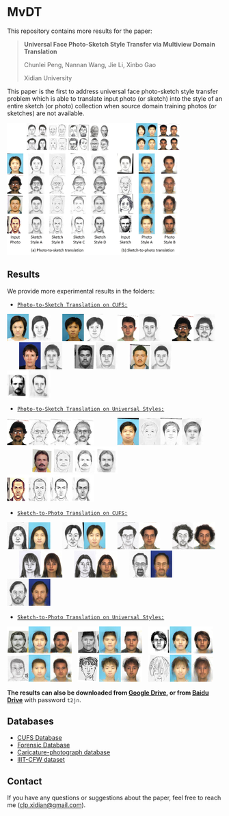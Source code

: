 # MvDT
This repository contains more results for the paper:

>**Universal Face Photo-Sketch Style Transfer via Multiview Domain Translation**
>
>Chunlei Peng, Nannan Wang, Jie Li, Xinbo Gao
>
>Xidian University

This paper is the first to address universal face photo-sketch style transfer problem which is able to translate input photo (or sketch) into the style of an entire sketch (or photo) collection when source domain
training photos (or sketches) are not available.

<img src="Figures/Figure1.jpg" width="80%">


## Results

We provide more experimental results in the folders:

- [`Photo-to-Sketch Translation on CUFS:`](Results/Photo-to-Sketch-CUFS/)

<img src="Results/Photo-to-Sketch-CUFS/Results/10.jpg" width="20%">&emsp;&emsp;<img src="Results/Photo-to-Sketch-CUFS/Results/69.jpg" width="20%">&emsp;&emsp;<img src="Results/Photo-to-Sketch-CUFS/Results/83.jpg" width="20%">&emsp;&emsp;<img src="Results/Photo-to-Sketch-CUFS/Results/95.jpg" width="20%">&emsp;&emsp;<img src="Results/Photo-to-Sketch-CUFS/Results/194.jpg" width="20%">&emsp;&emsp;<img src="Results/Photo-to-Sketch-CUFS/Results/298.jpg" width="20%">&emsp;&emsp;<img src="Results/Photo-to-Sketch-CUFS/Results/270.jpg" width="20%">&emsp;&emsp;<img src="Results/Photo-to-Sketch-CUFS/Results/315.jpg" width="20%"> 


- [`Photo-to-Sketch Translation on Universal Styles:`](Results/Photo-to-Sketch-Universal/)

<img src="Results/Photo-to-Sketch-Universal/Results/10.jpg" width="40%">&emsp;&emsp;&emsp;&emsp;<img src="Results/Photo-to-Sketch-Universal/Results/63.jpg" width="40%">&emsp;&emsp;&emsp;&emsp;<img src="Results/Photo-to-Sketch-Universal/Results/92.jpg" width="40%">&emsp;&emsp;&emsp;&emsp;<img src="Results/Photo-to-Sketch-Universal/Results/126.jpg" width="40%"> 

- [`Sketch-to-Photo Translation on CUFS:`](Results/Sketch-to-Photo-CUFS/)

<img src="Results/Sketch-to-Photo-CUFS/Results/7.jpg" width="20%">&emsp;&emsp;<img src="Results/Sketch-to-Photo-CUFS/Results/67.jpg" width="20%">&emsp;&emsp;<img src="Results/Sketch-to-Photo-CUFS/Results/87.jpg" width="20%">&emsp;&emsp;<img src="Results/Sketch-to-Photo-CUFS/Results/128.jpg" width="20%">&emsp;&emsp;<img src="Results/Sketch-to-Photo-CUFS/Results/188.jpg" width="20%">&emsp;&emsp;<img src="Results/Sketch-to-Photo-CUFS/Results/189.jpg" width="20%">&emsp;&emsp;<img src="Results/Sketch-to-Photo-CUFS/Results/214.jpg" width="20%">&emsp;&emsp;<img src="Results/Sketch-to-Photo-CUFS/Results/243.jpg" width="20%"> 

- [`Sketch-to-Photo Translation on Universal Styles:`](Results/Sketch-to-Photo-Universal/)

<img src="Results/Sketch-to-Photo-Universal/Results/1.jpg" width="30%">&emsp;<img src="Results/Sketch-to-Photo-Universal/Results/18.jpg" width="30%">&emsp;<img src="Results/Sketch-to-Photo-Universal/Results/35.jpg" width="30%">&emsp;<img src="Results/Sketch-to-Photo-Universal/Results/52.jpg" width="30%">&emsp;<img src="Results/Sketch-to-Photo-Universal/Results/75.jpg" width="30%">&emsp;<img src="Results/Sketch-to-Photo-Universal/Results/58.jpg" width="30%"> 

**The results can also be downloaded from [Google Drive](https://drive.google.com/open?id=1gChfqjFrdysLVDtyzRjm3RCOGhMNXLgS), or from [Baidu Drive](https://pan.baidu.com/s/13_NaT3a-UOOrb7SFv0W_XQ)** with password `t2jn`.



## Databases

- [CUFS Database](http://mmlab.ie.cuhk.edu.hk/archive/facesketch.html)
- [Forensic Database](http://dx.doi.org/10.1109/TPAMI.2016.2542816)
- [Caricature-photograph database](http://www.gag.itu.edu.tr/CPdatabase/)
- [IIIT-CFW dataset](https://cvit.iiit.ac.in/research/projects/cvit-projects/cartoonfaces)

## Contact

If you have any questions or suggestions about the paper, feel free to reach me (clp.xidian@gmail.com).








